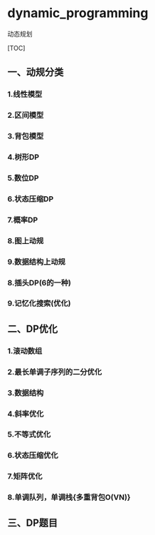 # dynamic_programming
动态规划

[TOC]

## 一、动规分类
### 1.线性模型
### 2.区间模型
### 3.背包模型
### 4.树形DP
### 5.数位DP
### 6.状态压缩DP
### 7.概率DP
### 8.图上动规
### 9.数据结构上动规
### 8.插头DP(6的一种)
### 9.记忆化搜索(优化)

## 二、DP优化
### 1.滚动数组
### 2.最长单调子序列的二分优化
### 3.数据结构
### 4.斜率优化
### 5.不等式优化
### 6.状态压缩优化
### 7.矩阵优化
### 8.单调队列，单调栈{多重背包O(VN)}

## 三、DP题目
